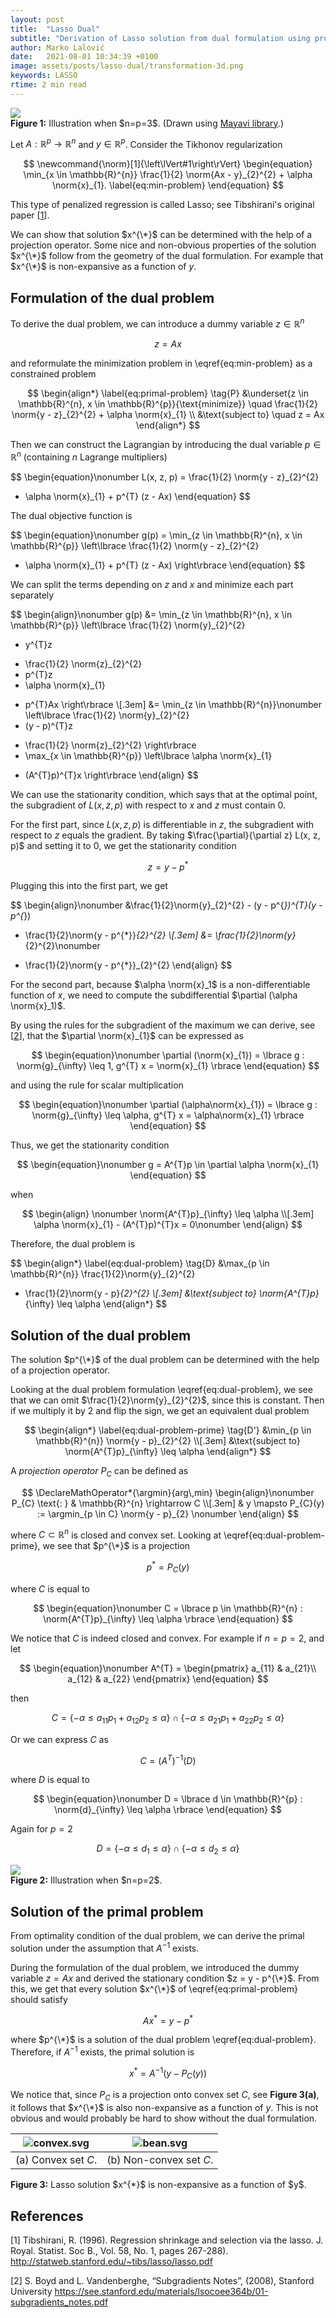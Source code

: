 ```yaml
---
layout: post
title:  "Lasso Dual"
subtitle: "Derivation of Lasso solution from dual formulation using projection operator."
author: Marko Lalović
date:   2021-08-01 10:34:39 +0100
image: assets/posts/lasso-dual/transformation-3d.png
keywords: LASSO
rtime: 2 min read
---
```

<div class="images">
  <img src="/blog/assets/posts/lasso-dual/transformation-3d.svg">
  <div class="label">
    <strong>Figure 1:</strong> Illustration when $n=p=3$. (Drawn using <a target="_blank" href="https://docs.enthought.com/mayavi/mayavi/">Mayavi library</a>.)
  </div>
</div>

Let $A: \mathbb{R}^{p} \rightarrow \mathbb{R}^{n}$ and $y \in \mathbb{R}^{p}$. Consider the Tikhonov regularization

$$
\newcommand{\norm}[1]{\left\lVert#1\right\rVert}
\begin{equation}
\min_{x \in \mathbb{R}^{n}}
\frac{1}{2} \norm{Ax - y}_{2}^{2} + \alpha \norm{x}_{1}.
\label{eq:min-problem}
\end{equation}
$$

This type of penalized regression is called Lasso; see Tibshirani's original paper [<a href="http://statweb.stanford.edu/~tibs/lasso/lasso.pdf" target="_blank">1</a>].

We can show that solution $x^{\*}$ can be determined with the help of a projection operator. Some nice and non-obvious properties of the solution $x^{\*}$ follow from the geometry of the dual formulation. For example that $x^{\*}$ is non-expansive as a function of $y$. 

<!-- Section 1 -->
## Formulation of the dual problem

To derive the dual problem, we can introduce a dummy variable $z \in \mathbb{R}^{n}$

$$
\begin{equation}\nonumber
z = Ax
\end{equation}
$$

and reformulate the minimization problem in \eqref{eq:min-problem} as a constrained problem

$$
\begin{align*}
\label{eq:primal-problem}
\tag{P}
&\underset{z \in \mathbb{R}^{n}, x \in \mathbb{R}^{p}}{\text{minimize}} \quad
\frac{1}{2} \norm{y - z}_{2}^{2} + \alpha \norm{x}_{1} \\
&\text{subject to} \quad z = Ax
\end{align*}
$$

Then we can construct the Lagrangian by introducing the dual variable $p \in \mathbb{R}^{n}$ (containing $n$ Lagrange multipliers)

$$
\begin{equation}\nonumber
L(x, z, p) = \frac{1}{2} \norm{y - z}_{2}^{2}
+ \alpha \norm{x}_{1} + p^{T} (z - Ax)
\end{equation}
$$

The dual objective function is

$$
\begin{equation}\nonumber
g(p) = \min_{z \in \mathbb{R}^{n}, x \in \mathbb{R}^{p}}
\left\lbrace
\frac{1}{2} \norm{y - z}_{2}^{2}
+ \alpha \norm{x}_{1} + p^{T} (z - Ax)
\right\rbrace
\end{equation}
$$

We can split the terms depending on $z$ and $x$ and minimize each part separately

$$
\begin{align}\nonumber
g(p)
&= \min_{z \in \mathbb{R}^{n}, x \in \mathbb{R}^{p}}
\left\lbrace
\frac{1}{2} \norm{y}_{2}^{2}
- y^{T}z
+ \frac{1}{2} \norm{z}_{2}^{2}
+ p^{T}z
+ \alpha \norm{x}_{1}
- p^{T}Ax
\right\rbrace \\[.3em]
&= \min_{z \in \mathbb{R}^{n}}\nonumber
\left\lbrace
\frac{1}{2} \norm{y}_{2}^{2}
- (y - p)^{T}z
+ \frac{1}{2} \norm{z}_{2}^{2}
\right\rbrace
+ \max_{x \in \mathbb{R}^{p}}
\left\lbrace
\alpha \norm{x}_{1}
- (A^{T}p)^{T}x
\right\rbrace
\end{align}
$$

We can use the stationarity condition, which says that at the optimal point, the subgradient of $L(x, z, p)$ with respect to $x$ and $z$ must contain 0.

For the first part, since $L(x, z, p)$ is differentiable in $z$, the subgradient with respect to $z$  equals the gradient. By taking
$\frac{\partial}{\partial z} L(x, z, p)$ and setting it to $0$, we get the stationarity condition

$$
\begin{equation}\nonumber
z = y - p^{*}
\end{equation}
$$

Plugging this into the first part, we get

$$
\begin{align}\nonumber
&\frac{1}{2}\norm{y}_{2}^{2} - (y - p^{*})^{T}(y - p^{*})
+ \frac{1}{2}\norm{y - p^{*}}_{2}^{2} \\[.3em]
&=
\frac{1}{2}\norm{y}_{2}^{2}\nonumber
- \frac{1}{2}\norm{y - p^{*}}_{2}^{2}
\end{align}
$$

For the second part, because $\alpha \norm{x}_1$ is a non-differentiable function of $x$, we need to compute the subdifferential $\partial (\alpha \norm{x}_1)$.

By using the rules for the subgradient of the maximum we can derive, see [<a href="https://see.stanford.edu/materials/lsocoee364b/01-subgradients_notes.pdf" target="_blank">2</a>], that the $\partial \norm{x}_{1}$ can be expressed as

$$
\begin{equation}\nonumber
\partial (\norm{x}_{1})
= \lbrace g : \norm{g}_{\infty} \leq 1, g^{T} x = \norm{x}_{1}
\rbrace
\end{equation}
$$

and using the rule for scalar multiplication

$$
\begin{equation}\nonumber
\partial (\alpha\norm{x}_{1})
= \lbrace g : \norm{g}_{\infty} \leq \alpha, g^{T} x = \alpha\norm{x}_{1}
\rbrace
\end{equation}
$$

Thus, we get the stationarity condition

$$
\begin{equation}\nonumber
g = A^{T}p \in \partial \alpha \norm{x}_{1}
\end{equation}
$$

when

$$
\begin{align} \nonumber
\norm{A^{T}p}_{\infty} \leq \alpha \\[.3em]
\alpha \norm{x}_{1} - (A^{T}p)^{T}x = 0\nonumber
\end{align}
$$


Therefore, the dual problem is

$$
\begin{align*}
\label{eq:dual-problem}
\tag{D}
&\max_{p \in \mathbb{R}^{n}}
\frac{1}{2}\norm{y}_{2}^{2}
- \frac{1}{2}\norm{y - p}_{2}^{2} \\[.3em]
&\text{subject to} \norm{A^{T}p}_{\infty} \leq \alpha
\end{align*}
$$


<!-- Section 2 -->
## Solution of the dual problem
The solution $p^{\*}$ of the dual problem can be determined with the help of a projection operator.

Looking at the dual problem formulation \eqref{eq:dual-problem}, we see that we can omit $\frac{1}{2}\norm{y}_{2}^{2}$, since this is constant. Then if we multiply it by 2 and flip the sign, we get an equivalent dual problem

$$
\begin{align*}
\label{eq:dual-problem-prime}
\tag{D'}
&\min_{p \in \mathbb{R}^{n}}
\norm{y - p}_{2}^{2} \\[.3em]
&\text{subject to} \norm{A^{T}p}_{\infty} \leq \alpha
\end{align*}
$$

A *projection operator* $P_{C}$ can be defined as

$$
\DeclareMathOperator*{\argmin}{arg\,min}
\begin{align}\nonumber
P_{C} \text{: } & \mathbb{R}^{n} \rightarrow C \\[.3em]
& y \mapsto P_{C}(y) := \argmin_{p \in C} \norm{y - p}_{2} \nonumber
\end{align}
$$

where $C \subset \mathbb{R}^{n}$ is closed and convex set. Looking at \eqref{eq:dual-problem-prime}, we see that $p^{\*}$ is a projection

$$
\begin{equation}\nonumber
p^{*} = P_{C}(y)
\end{equation}
$$

where $C$ is equal to

$$
\begin{equation}\nonumber
C = \lbrace p \in \mathbb{R}^{n} :
\norm{A^{T}p}_{\infty} \leq \alpha
\rbrace
\end{equation}
$$

We notice that $C$ is indeed closed and convex. For example if $n=p=2$, and let

$$
\begin{equation}\nonumber
A^{T} = \begin{pmatrix}
a_{11} & a_{21}\\
a_{12} & a_{22}
\end{pmatrix}
\end{equation}
$$

then

$$
\begin{equation}\nonumber
C = \lbrace -\alpha \leq a_{11} p_{1} + a_{12} p_{2} \leq \alpha \rbrace
\cap
\lbrace -\alpha \leq a_{21} p_{1} + a_{22} p_{2} \leq \alpha \rbrace
\end{equation}
$$

Or we can express $C$ as

$$
\begin{equation}\nonumber
C = (A^{T})^{-1}(D)
\end{equation}
$$

where $D$ is equal to

$$
\begin{equation}\nonumber
D = \lbrace d \in \mathbb{R}^{p} : \norm{d}_{\infty} \leq \alpha \rbrace
\end{equation}
$$

Again for $p=2$

$$
\begin{equation}\nonumber
D = \lbrace -\alpha \leq d_{1} \leq \alpha \rbrace
\cap
\lbrace -\alpha \leq d_{2} \leq \alpha \rbrace
\end{equation}
$$

<div class="images">
  <img src="/blog/assets/posts/lasso-dual/transformation-2d.svg">
  <div class="label">
    <strong>Figure 2:</strong> Illustration when $n=p=2$.
  </div>
</div>

<!-- Section 3 -->
## Solution of the primal problem
From optimality condition of the dual problem, we can derive the primal solution under the assumption that $A^{-1}$ exists.

During the formulation of the dual problem, we introduced the dummy variable $z = Ax$ and derived the stationary condition $z = y - p^{\*}$.  From this, we get that every solution $x^{\*}$ of \eqref{eq:primal-problem} should satisfy

$$
\begin{equation}\nonumber
A x^{*} = y - p^{*}
\end{equation}
$$

where $p^{\*}$ is a solution of the dual problem \eqref{eq:dual-problem}. Therefore, if $A^{-1}$ exists, the primal solution is

$$
\begin{equation}\nonumber
x^{*} = A^{-1} \left( y - P_{C}(y) \right)
\end{equation}
$$

We notice that, since $P_{C}$ is a projection onto convex set $C$, see **Figure 3(a)**, it follows that $x^{\*}$ is also non-expansive as a function of $y$. This is not obvious and would probably be hard to show without the dual formulation.


| ![convex.svg][convex] | ![bean.svg][bean] |
|:--:|:--:|
| <span class="subfig">(a) Convex set $C$.</span> | <span class="subfig">(b) Non-convex set $C$.</span> |

<div class="images">
  <div class="label">
    <strong>Figure 3:</strong> Lasso solution $x^{*}$ is non-expansive as a function of $y$.
  </div>
</div>


## References
[1] Tibshirani, R. (1996). Regression shrinkage and selection via the lasso. J. Royal. Statist. Soc B., Vol. 58, No. 1, pages 267-288).
<a target="_blank" href="http://statweb.stanford.edu/~tibs/lasso/lasso.pdf">http://statweb.stanford.edu/~tibs/lasso/lasso.pdf</a>

[2] S. Boyd and L. Vandenberghe, “Subgradients Notes”, (2008), Stanford University
<a target="_blank" href="https://see.stanford.edu/materials/lsocoee364b/01-subgradients_notes.pdf">https://see.stanford.edu/materials/lsocoee364b/01-subgradients_notes.pdf</a>

[convex]: /blog/assets/posts/lasso-dual/convex.svg
[bean]: /blog/assets/posts/lasso-dual/bean.svg
